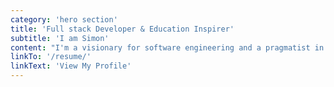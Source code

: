 ```yaml
---
category: 'hero section'
title: 'Full stack Developer & Education Inspirer'
subtitle: 'I am Simon'
content: "I'm a visionary for software engineering and a pragmatist in writing code. I believe great engineering is originating from a pencil. Coding is the attempt to transfer as much as possible from your creative solution into a working digital system. It needs careful crafting, frequent validation and the constant will to do and learn from small mistakes. Only then our software product will be useful to users and accessable from wherever they are."
linkTo: '/resume/'
linkText: 'View My Profile'
---
```

